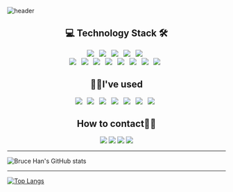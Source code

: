 ![header](https://capsule-render.vercel.app/api?type=Rounded&color=auto&height=150&section=header&text=Jeet%20Kune%20Coding&fontSize=90&fontColor=auto)


<h2 align="center"><b>💻 Technology Stack 🛠</b></h2>
<!-- <hr> -->

<p>
  <div align="center">
    <div>
      <img src="https://img.shields.io/badge/Java-007396?style=for-the-badge&logo=Java&logoColor=white"/></a> &nbsp
      <img src="https://img.shields.io/badge/Spring-6DB33F?style=for-the-badge&logo=Spring&logoColor=white"/></a> &nbsp
      <img src="https://img.shields.io/badge/Spring%20Boot-6DB33F?style=for-the-badge&logo=SpringBoot&logoColor=white"/></a> &nbsp
      <img src="https://img.shields.io/badge/Spring%20Security-6DB33F?style=for-the-badge&logo=SpringSecurity&logoColor=white"/></a> &nbsp
      <img src="https://img.shields.io/badge/JUnit5-25A162?style=flat-square&logo=JUnit5&logoColor=white"/></a> &nbsp
    </div>
  </div>
  <div align="center">
    <div>
      <img src="https://img.shields.io/badge/Bootstrap-7952B3?style=flat-square&logo=Bootstrap&logoColor=white"/></a> &nbsp
      <img src="https://img.shields.io/badge/JavaScript-F7DF1E?style=flat-square&logo=JavaScript&logoColor=black"/></a> &nbsp
      <img src="https://img.shields.io/badge/Node.js-339933?style=flat-square&logo=Node.js&logoColor=white"/></a> &nbsp
      <img src="https://img.shields.io/badge/Express-000000?style=flat-square&logo=Express&logoColor=white"/></a> &nbsp
      <img src="https://img.shields.io/badge/MySQL-4479A1?style=flat-square&logo=MySQL&logoColor=black"/></a> &nbsp
      <img src="https://img.shields.io/badge/MariaDB-003545?style=flat-square&logo=MariaDB&logoColor=black"/></a> &nbsp
      <img src="https://img.shields.io/badge/Oracle-F80000?style=flat-square&logo=Oracle&logoColor=black"/></a> &nbsp
      <img src="https://img.shields.io/badge/MongoDB-47A248?style=flat-square&logo=MongoDB&logoColor=black"/></a> &nbsp
    </div>
  </div>
</p>

<h2 align="center"><b>👨‍💻I've used</b></h2>
<p align="center">
  <img src="https://img.shields.io/badge/Gradle-02303A?style=flat-square&logo=Gradle&logoColor=black"/></a> &nbsp
  <img src="https://img.shields.io/badge/Maven-C71A36?style=flat-square&logo=ApacheMaven&logoColor=black"/></a> &nbsp
  <img src="https://img.shields.io/badge/Thymeleaf-005F0F?style=flat-square&logo=Thymeleaf&logoColor=black"/></a> &nbsp
  <img src="https://img.shields.io/badge/Mustache-981E32?style=flat-square&logo=Mustache&logoColor=black"/></a> &nbsp
  <img src="https://img.shields.io/badge/Sequelize-52B0E7?style=flat-square&logo=Sequelize&logoColor=black"/></a> &nbsp
  <img src="https://img.shields.io/badge/Travis%20CI-3EAAAF?style=flat-square&logo=Travis%20CI&logoColor=black"/></a> &nbsp
  <img src="https://img.shields.io/badge/Amazon%20AWS-232F3E?style=flat-square&logo=Amazon%20AWS&logoColor=black"/></a> &nbsp
</p>

<h2 align="center"><b>How to contact🙋‍♂️</b></h2>
<p align="center">
  <a href="mailto:intragerhan@gmail.com"><img src="https://img.shields.io/badge/Gmail-EA4335?style=flat-square&logo=Gmail&logoColor=white"/></a>
  <a href="https://velog.io/@brucehan"><img src="https://img.shields.io/badge/Velog-20C997?style=flat-square&logo=Velog&logoColor=white"/></a>
  <a href="https://www.facebook.com/hanjeongsoo"><img src="https://img.shields.io/badge/Facebook-1877F2?style=flat-square&logo=Facebook&logoColor=white"/></a>
<!--   <a href="https://brucehan.tistory.com/"><img src="https://img.shields.io/badge/Tistory-181A1D?style=flat-square&logo=Tistory&logoColor=white"/></a>
  <a href="https://brunch.co.kr/@3e8a6ea6e0604ba"><img src="https://img.shields.io/badge/Brunch-343434?style=flat-square&logo=Brunch&logoColor=white"/></a> -->
  <a href="https://www.instagram.com/bruce_h_/"><img src="https://img.shields.io/badge/Instagram-E4405F?style=flat-square&logo=Instagram&logoColor=white"/></a>
</p>
<hr>
<!-- <h2 align="center"><b>ETC</b></h2>
<p align="center">
  <img src="https://img.shields.io/badge/Linux-FCC624?style=flat-square&logo=Linux&logoColor=black"/></a> &nbsp
  <img src="https://img.shields.io/badge/Ubuntu-E95420?style=flat-square&logo=Ubuntu&logoColor=black"/></a> &nbsp
  <img src="https://img.shields.io/badge/Apache-D22128?style=flat-square&logo=Apache&logoColor=black"/></a> &nbsp
  <img src="https://img.shields.io/badge/Apache%20Tomcat-F8DC75?style=flat-square&logo=ApacheTomcat&logoColor=black"/></a> &nbsp
</p> -->
<!-- <h3 align="center"><b>CI / CD & Cloud</b></h3> 
<p align="center">
  <img src="https://img.shields.io/badge/Travis%20CI-3EAAAF?style=flat-square&logo=Travis%20CI&logoColor=black"/></a> &nbsp
  <img src="https://img.shields.io/badge/Amazon%20AWS-232F3E?style=flat-square&logo=Amazon%20AWS&logoColor=black"/></a> &nbsp
<!-- </p>
<h3 align="center"><b>Collaboration Tools</b></h3>
<p align="center"> 
  <img src="https://img.shields.io/badge/Git-F05032?style=flat-square&logo=Git&logoColor=black"/></a> &nbsp
  <img src="https://img.shields.io/badge/GitHub-181717?style=flat-square&logo=GitHub&logoColor=white"/></a> &nbsp
  <img src="https://img.shields.io/badge/Bitbucket-0052CC?style=flat-square&logo=Bitbucket&logoColor=black"/></a> &nbsp
  <img src="https://img.shields.io/badge/Sourcetree-0052CC?style=flat-square&logo=Sourcetree&logoColor=black"/></a> &nbsp
  <img src="https://img.shields.io/badge/Swagger-85EA2D?style=flat-square&logo=Swagger&logoColor=black"/></a> &nbsp
</p> -->


![Bruce Han's GitHub stats](https://github-readme-stats.vercel.app/api?username=intrager&show_icons=true&theme=radical&include_all_commits=false)

<hr>

[![Top Langs](https://github-readme-stats.vercel.app/api/top-langs/?username=intrager&hide=PHP,HTML,CSS,EJS,SCSS,PUG&layout=compact)](https://github.com/intrager/github-readme-stats)
